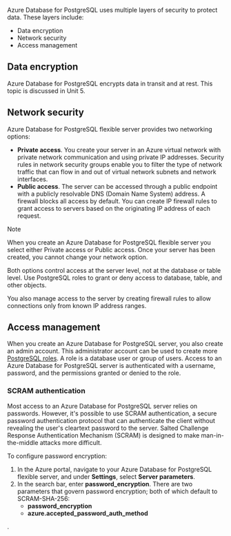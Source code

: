 Azure Database for PostgreSQL uses multiple layers of security to protect data. These layers include:

- Data encryption
- Network security
- Access management

## Data encryption

Azure Database for PostgreSQL encrypts data in transit and at rest. This topic is discussed in Unit 5.

## Network security

Azure Database for PostgreSQL flexible server provides two networking options:

- **Private access**. You create your server in an Azure virtual network with private network communication and using private IP addresses. Security rules in network security groups enable you to filter the type of network traffic that can flow in and out of virtual network subnets and network interfaces.
- **Public access**. The server can be accessed through a public endpoint with a publicly resolvable DNS (Domain Name System) address. A firewall blocks all access by default. You can create IP firewall rules to grant access to servers based on the originating IP address of each request.

> [!NOTE]
> When you create an Azure Database for PostgreSQL flexible server you select either Private access or Public access. Once your server has been created, you cannot change your network option.

Both options control access at the server level, not at the database or table level. Use PostgreSQL roles to grant or deny access to database, table, and other objects.

You also manage access to the server by creating firewall rules to allow connections only from known IP address ranges.

## Access management

When you create an Azure Database for PostgreSQL server, you also create an admin account. This administrator account can be used to create more [PostgreSQL roles](https://www.postgresql.org/docs/current/user-manag.html). A role is a database user or group of users. Access to an Azure Database for PostgreSQL server is authenticated with a username, password, and the permissions granted or denied to the role.

### SCRAM authentication

Most access to an Azure Database for PostgreSQL server relies on passwords. However, it's possible to use SCRAM authentication, a secure password authentication protocol that can authenticate the client without revealing the user's cleartext password to the server. Salted Challenge Response Authentication Mechanism (SCRAM) is designed to make man-in-the-middle attacks more difficult.

To configure password encryption:

1. In the Azure portal, navigate to your Azure Database for PostgreSQL flexible server, and under **Settings**, select **Server parameters**.
1. In the search bar, enter **password_encryption**. There are two parameters that govern password encryption; both of which default to SCRAM-SHA-256:
    - **password_encryption**
    - **azure.accepted_password_auth_method**

.
